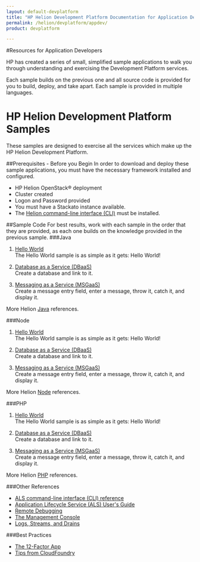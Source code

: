 ```yaml
---
layout: default-devplatform
title: "HP Helion Development Platform Documentation for Application Developers"
permalink: /helion/devplatform/appdev/
product: devplatform

---
```

#Resources for Application Developers

HP has created a series of small, simplified sample applications to walk you through understanding and exercising the Development Platform services.

Each sample builds on the previous one and all source code is provided for you to build, deploy, and take apart. Each sample is provided in multiple languages.

# HP Helion Development Platform Samples
These samples are designed to exercise all the services which make up the HP Helion Development Platform. 

##Prerequisites - Before you Begin
In order to download and deploy these sample applications, you must have the necessary framework installed and configured.

- HP Helion OpenStack&reg; deployment
- Cluster created
- Logon and Password provided
- You must have a Stackato instance available. 
- The  [Helion command-line interface (CLI)](http://docs.stackato.com/user/client/index.html#client) must be installed. 
 
##Sample Code
For best results, work with each sample in the order that they are provided, as each one builds on the knowledge provided in the previous sample. 
###Java
1. [Hello World](/helion/devplatform/workbook/helloworld/java/) <br>
The Hello World sample is as simple as it gets: Hello World! 

2. [Database as a Service (DBaaS)](/helion/devplatform/workbook/database/java/) <br>
Create a database and link to it.

3. [Messaging as a Service (MSGaaS)](/helion/devplatform/workbook/messaging/java/)<br> Create a message entry field, enter a message, throw it, catch it, and display it.

More Helion [Java](/als/v1/user/deploy/languages/java/) references.

###Node
1.  [Hello World](/helion/devplatform/workbook/helloworld/node/)<br>
The Hello World sample is as simple as it gets: Hello World! 

2. [Database as a Service (DBaaS)](/helion/devplatform/workbook/database/node/) <br>
Create a database and link to it.

3. [Messaging as a Service (MSGaaS)](/helion/devplatform/workbook/messaging/node/)<br> Create a message entry field, enter a message, throw it, catch it, and display it.

More Helion [Node](/als/v1/user/deploy/languages/node/) references.
 
###PHP
1.  [Hello World](/helion/devplatform/workbook/helloworld/php/) <br>
The Hello World sample is as simple as it gets: Hello World! 

2. [Database as a Service (DBaaS)](/helion/devplatform/workbook/database/php/) <br>
Create a database and link to it.

3. [Messaging as a Service (MSGaaS)](/helion/devplatform/workbook/messaging/php/)<br> Create a message entry field, enter a message, throw it, catch it, and display it.

More Helion [PHP](/als/v1/user/deploy/languages/php/) references.

<!-- don't want to expose this but also don't want to lose it
###Language-Specific Development

[HP Helion Buildpacks](/als/v1/user/deploy/buildpack/)

* [Clojure](/als/v1/user/deploy/languages/clojure/)
* [Go](/als/v1/user/deploy/languages/go/)

	* [Tips for Java Developers](http://docs.cloudfoundry.org/buildpacks/java/java-tips.html)
	* [The Eclipse plugin](http://docs.cloudfoundry.org/buildpacks/java/sts.html)
* [Javascript](/als/v1/user/deploy/languages/javascript/)
* [.Net](/als/v1/user/deploy/languages/dotnet/)

	* [Tips for Node Developers](http://docs.cloudfoundry.org/buildpacks/node/node-tips.html)
* [Perl](/als/v1/user/deploy/languages/perl/)

* [Python](/als/v1/user/deploy/languages/python/)
* [Ruby](/als/v1/user/deploy/languages/ruby/)
	* [Tips for Ruby Developers](http://docs.cloudfoundry.org/buildpacks/ruby/ruby-tips.html)
	* [Deploying Ruby on Rails](http://docs.cloudfoundry.org/buildpacks/ruby/gsg-ror.html)

Commands available through the developer API URL and the integration API URL.

- [Root Admin API](http://cloudstack.apache.org/docs/api/apidocs-4.4/TOC_Root_Admin.html)<br>
- [Domain Admin API](http://cloudstack.apache.org/docs/api/apidocs-4.4/TOC_Domain_Admin.html)<br>
- [User API](http://cloudstack.apache.org/docs/api/apidocs-4.4/TOC_User.html)
-->
###Other References
- [ALS command-line interface (CLI) reference](helion/devplatform/stackato/user/client/index.html#client)
- [Application Lifecycle Service (ALS) User's Guide](/als/v1/user/)
- [Remote Debugging](/als/v1/user/deploy/app-debug/)
- [The Management Console](/als/v1/user/console/)
- [Logs, Streams, and Drains](/als/v1/user/deploy/app-logs/)

###Best Practices

- [The 12-Factor App](http://12factor.net/)
- [Tips from CloudFoundry](http://docs.cloudfoundry.org/devguide/deploy-apps/prepare-to-deploy.html)

<!-- removed 10/3/14 
###HP Helion OpenStack Development Community
Join the [HP Helion developer forum](https://community.dev.hp.com/t5/Helion-Development-Platform/bd-p/cloud_board) or post on the [HP forums](https://connect.hpcloud.com/).
--->
